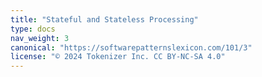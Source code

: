 ```yaml
---
title: "Stateful and Stateless Processing"
type: docs
nav_weight: 3
canonical: "https://softwarepatternslexicon.com/101/3"
license: "© 2024 Tokenizer Inc. CC BY-NC-SA 4.0"
---
```

